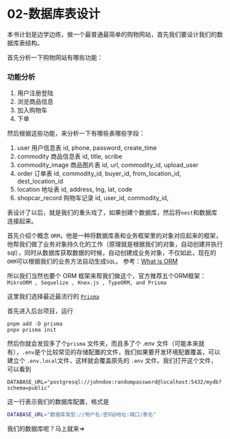 # 02-数据库表设计

本书计划是边学边练，做一个最普通最简单的购物网站，首先我们要设计我们的数据库表结构。

首先分析一下购物网站有哪些功能：

### 功能分析

1. 用户注册登陆
2. 浏览商品信息
3. 加入购物车
4. 下单

然后根据这些功能，来分析一下有哪些表哪些字段：

1. user 用户信息表 id, phone, password, create\_time
2. commodity 商品信息表 id, title, scribe
3. commodity\_image 商品图片表 id, url, commodity\_id, upload\_user
4. order 订单表 id, commodity\_id, buyer\_id, from\_location\_id, dest\_location\_id
5. location 地址表 id, address, lng, lat, code
6. shopcar\_record 购物车记录 id, user\_id, commodity\_id,



表设计了以后，就是我们的重头戏了，如果创建个数据库，然后将`nest`和数据库连接起来。

首先介绍个概念 `ORM`，他是一种将数据库表和业务框架里的对象对应起来的框架，他帮我们做了业务对象持久化的工作（原理就是根据我们的对象，自动创建并执行sql），同时从数据库获取数据的时候，自动创建成业务对象，不仅如此，现在的`ORM`可以根据我们的业务方法自动生成`SQL`。 参考：[What is ORM](https://www.freecodecamp.org/news/what-is-an-orm-the-meaning-of-object-relational-mapping-database-tools/)

所以我们当然也要个 ORM 框架来帮我们做这个，官方推荐五个ORM框架： `MikroORM , Sequelize , Knex.js , TypeORM, and Prisma`

这里我们选择最近最流行的 [`Prisma`](https://docs.nestjs.com/recipes/prisma)

首先进入后台项目，运行

```
pnpm add -D prisma
pnpx prisma init
```

然后你就会发现多了个`prisma` 文件夹，而且多了个 .env 文件（可能本来就有），`.env`是个比较常见的存储配置的文件，我们如果要开发环境配置覆盖，可以建立个 `.env.local`文件，这样就会覆盖原先的 `.env` 文件。我们打开这个文件，可以看到

```properties
DATABASE_URL="postgresql://johndoe:randompassword@localhost:5432/mydb?schema=public"
```

这一行表示我们的数据库配置，格式是

```bash
DATABASE_URL="数据库类型://用户名:密码@地址:端口/表名"
```

我们的数据库呢？马上就来=>
